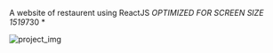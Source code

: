  A website of restaurent using ReactJS
*OPTIMIZED FOR SCREEN SIZE 1519*730 *

![project_img](https://github.com/vishalforwork/Restaurant/assets/131588842/a4639a09-bfc5-4443-b7fd-f885b35e73aa)
